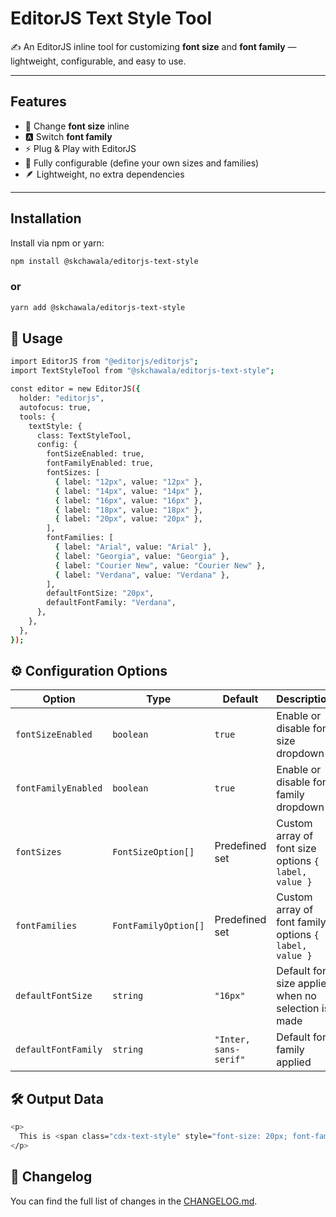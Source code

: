 # EditorJS Text Style Tool

✍️ An EditorJS inline tool for customizing **font size** and **font family** — lightweight, configurable, and easy to use.

---

## Features

- 🎨 Change **font size** inline
- 🅰️ Switch **font family**
- ⚡ Plug & Play with EditorJS
- 🔧 Fully configurable (define your own sizes and families)
- 🪶 Lightweight, no extra dependencies

---

## Installation

Install via npm or yarn:

```bash
npm install @skchawala/editorjs-text-style
```

### or

```bash
yarn add @skchawala/editorjs-text-style
```

## 🚀 Usage

```bash
import EditorJS from "@editorjs/editorjs";
import TextStyleTool from "@skchawala/editorjs-text-style";

const editor = new EditorJS({
  holder: "editorjs",
  autofocus: true,
  tools: {
    textStyle: {
      class: TextStyleTool,
      config: {
        fontSizeEnabled: true,
        fontFamilyEnabled: true,
        fontSizes: [
          { label: "12px", value: "12px" },
          { label: "14px", value: "14px" },
          { label: "16px", value: "16px" },
          { label: "18px", value: "18px" },
          { label: "20px", value: "20px" },
        ],
        fontFamilies: [
          { label: "Arial", value: "Arial" },
          { label: "Georgia", value: "Georgia" },
          { label: "Courier New", value: "Courier New" },
          { label: "Verdana", value: "Verdana" },
        ],
        defaultFontSize: "20px",
        defaultFontFamily: "Verdana",
      },
    },
  },
});
```

## ⚙️ Configuration Options

| Option              | Type                 | Default               | Description                                            |
| ------------------- | -------------------- | --------------------- | ------------------------------------------------------ |
| `fontSizeEnabled`   | `boolean`            | `true`                | Enable or disable font size dropdown                   |
| `fontFamilyEnabled` | `boolean`            | `true`                | Enable or disable font family dropdown                 |
| `fontSizes`         | `FontSizeOption[]`   | Predefined set        | Custom array of font size options `{ label, value }`   |
| `fontFamilies`      | `FontFamilyOption[]` | Predefined set        | Custom array of font family options `{ label, value }` |
| `defaultFontSize`   | `string`             | `"16px"`              | Default font size applied when no selection is made    |
| `defaultFontFamily` | `string`             | `"Inter, sans-serif"` | Default font family applied                            |

## 🛠️ Output Data

```bash
<p>
  This is <span class="cdx-text-style" style="font-size: 20px; font-family: Verdana;">styled text</span> inside Editor.js.
</p>
```

## 📜 Changelog

You can find the full list of changes in the [CHANGELOG.md](./CHANGELOG.md).
